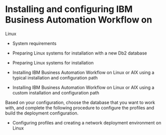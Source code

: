 # Installing and configuring IBM Business Automation Workflow on
Linux

- System requirements
- Preparing Linux systems for installation with a new Db2 database
- Preparing Linux systems for installation

- Installing IBM Business Automation Workflow on Linux or AIX using a typical installation and configuration path
- Installing IBM Business Automation Workflow on Linux or AIX using a custom installation and configuration path

Based on your configuration, choose the database
that you want to work with, and complete the following procedure to configure the profiles and build
the deployment configuration.

- Configuring profiles and creating a network deployment environment on Linux